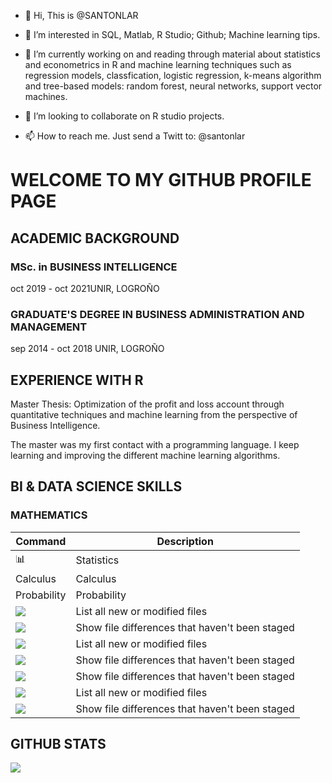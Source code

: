 - 👋 Hi, This is @SANTONLAR

- 👀 I’m interested in SQL, Matlab, R Studio; Github; Machine learning tips.

- 🌱 I’m currently working on and reading through material about statistics and econometrics in R and  machine learning techniques
such as regression models, classfication, logistic regression, k-means algorithm and
tree-based models: random forest, neural networks, support vector machines.

- 💞️ I’m looking to collaborate on R studio projects. 

- 📫 How to reach me. Just send a Twitt to: @santonlar

<!---it
SANTONLA/SANTONLA is a ✨ special ✨ repository because its `README.md` (this file) appears on your GitHub profile.
You can click the Preview link to take a look at your changes.
--->
# WELCOME TO MY GITHUB PROFILE PAGE

## ACADEMIC BACKGROUND

### MSc. in BUSINESS INTELLIGENCE

oct 2019 - oct 2021UNIR, LOGROÑO

### GRADUATE'S DEGREE IN BUSINESS ADMINISTRATION AND MANAGEMENT

sep 2014 - oct 2018 UNIR, LOGROÑO


## EXPERIENCE WITH R

Master Thesis: Optimization of the profit and loss account through quantitative techniques and machine learning from the perspective of Business Intelligence.

The master was my first contact with a programming language. I keep learning and improving the different machine learning algorithms.

## BI & DATA SCIENCE SKILLS

### MATHEMATICS
| Command | Description |
| --- | --- |
| 📊 | Statistics |
| Calculus | Calculus|
| Probability | Probability |
| <img src="https://img.shields.io/badge/Wordpress-21759B?style=for-the-badge&logo=wordpress&logoColor=white"/> | List all new or modified files |
| <img src="https://img.shields.io/badge/Wordpress-21759B?style=for-the-badge&logo=wordpress&logoColor=white"/> | Show file differences that haven't been staged |
| <img src="https://img.shields.io/badge/SAP-0FAAFF?style=for-the-badge&logo=sap&logoColor=white"/> | List all new or modified files |
| <img src="https://img.shields.io/badge/R-276DC3?style=for-the-badge&logo=r&logoColor=white"/> | Show file differences that haven't been staged |
| <img src="https://img.shields.io/badge/PowerBI-F2C811?style=for-the-badge&logo=Power%20BI&logoColor=white"/>| Show file differences that haven't been staged |
| <img src="https://img.shields.io/badge/Microsoft_SQL_Server-CC2927?style=for-the-badge&logo=microsoft-sql-server&logoColor=white"/> | List all new or modified files |
| <img src="https://img.shields.io/badge/Kaggle-20BEFF?style=for-the-badge&logo=Kaggle&logoColor=white"/> | Show file differences that haven't been staged |






## GITHUB STATS

<img src="https://github-readme-stats.vercel.app/api?USERNAME={SANTONLA}">
